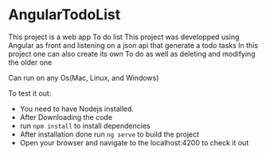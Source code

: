 # AngularTodoList

This project is a web app To do list
This project was developped using Angular as front and listening on a json api that generate a todo tasks
In this project one can also create its own To do as well as deleting and modifying the older one

Can run on any Os(Mac, Linux, and Windows)

To test it out:
- You need to have Nodejs installed.
- After Downloading the code
- run `npm install` to install dependencies
- After installation done run `ng serve` to build the project
- Open your browser and navigate to the localhost:4200 to check it out
